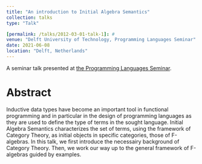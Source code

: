 ```yaml
---
title: "An introduction to Initial Algebra Semantics"
collection: talks
type: "Talk"

[permalink: /talks/2012-03-01-talk-1]: #
venue: "Delft University of Technology, Programming Languages Seminar"
date: 2021-06-08
location: "Delft, Netherlands"
---
```


A seminar talk presented at [the Programming Languages Seminar](https://pl.ewi.tudelft.nl/seminar/).

Abstract
========
Inductive data types have become an important tool in functional programming and in particular in the design of programming languages as they are used to define the type of terms in the sought language. Initial Algebra Semantics characterizes the set of terms, using the framework of Category Theory, as initial objects in specific categories, those of F-algebras. In this talk, we first introduce the necessairy background of Category Theory. Then, we work our way up to the general framework of F-algebras guided by examples.